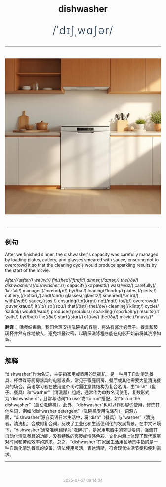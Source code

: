 <div align="center">

# dishwasher

<div style="margin: 30px 0;">
<h1 style="font-size: 2.5em; font-weight: 300; letter-spacing: 2px; margin: 0; color: #2c3e50;">
/ˈdɪʃˌwɑʃər/
</h1>
</div>

</div>

---

<div align="center" style="margin: 40px 0;">

![dishwasher](images/dishwasher.png)

</div>

---

## 例句

After we finished dinner, the dishwasher's capacity was carefully managed by loading plates, cutlery, and glasses smeared with sauce, ensuring not to overcrowd it so that the cleaning cycle would produce sparkling results by the start of the movie.

*After(/ˈæftər/) we(/wi/) finished(/ˈfɪnɪʃt/) dinner,(/ˈdɪnər,/) the(/ðə/) dishwasher's(/dishwasher's*/) capacity(/kəˈpæsɪti/) was(/wɑz/) carefully(/ˈkɛrfəli/) managed(/ˈmænɪʤd/) by(/baɪ/) loading(/ˈloʊdɪŋ/) plates,(/pleɪts,/) cutlery,(/ˈkətləri,/) and(/ənd/) glasses(/ˈglæsɪz/) smeared(/smɪrd/) with(/wɪθ/) sauce,(/sɔs,/) ensuring(/ɪnˈʃʊrɪŋ/) not(/nɑt/) to(/tɪ/) overcrowd(/ˌoʊvərˈkraʊd/) it(/ɪt/) so(/soʊ/) that(/ðət/) the(/ðə/) cleaning(/ˈklinɪŋ/) cycle(/ˈsaɪkəl/) would(/wʊd/) produce(/ˈproʊdus/) sparkling(/ˈspɑrkəlɪŋ/) results(/rɪˈzəlts/) by(/baɪ/) the(/ðə/) start(/stɑrt/) of(/əv/) the(/ðə/) movie.(/ˈmuvi./)*

**翻译：** 晚餐结束后，我们合理安排洗碗机的容量，将沾有酱汁的盘子、餐具和玻璃杯井然有序地放入，避免堆叠过密，以确保洗涤程序能在电影开始前将其洗净如新。

---

## 解释

“dishwasher”作为名词，主要指家用或商用的洗碗机，是一种用于自动清洗餐具、杯盘碟等厨房器具的电器设备，常见于家庭厨房、餐厅或其他需要大量清洗餐具的场合。英语学习者在使用这个词时需注意其结构为复合名词，由“dish”（盘子、餐具）和“washer”（清洗器）组成，通常作为单数名词使用，复数形式为“dishwashers”，且常与动词“to use”或“to run”搭配，如“to run the dishwasher”（启动洗碗机）。此外，“dishwasher”也可以作形容词使用，修饰其他名词，例如“dishwasher detergent”（洗碗机专用洗涤剂）。词源方面，“dishwasher”源自英语日常生活中，将“dish”（餐具）与“washer”（清洗者，清洗机）合成的复合词，反映了工业化和生活便利化的发展背景。在中文环境下，“dishwasher”通常准确翻译为“洗碗机”，是家用电器中的常见名词，强调其自动化清洗餐具的功能，没有特殊的褒贬或情感色彩，文化内涵上体现了现代家庭对时间和劳动效率的追求。总之，“dishwasher”在家居生活用品场景中指的是一种自动化清洗餐具的设备，语法使用灵活，表达清晰，符合现代生活节奏和便利需求。


---

<div align="center" style="margin-top: 50px;">
<small style="color: #999; font-size: 0.9em;">2025-07-27 09:14:04</small>
</div>
